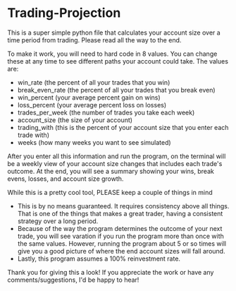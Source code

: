 # Trading-Projection
This is a super simple python file that calculates your account size over a time period from trading. Please read all the way to the end.

To make it work, you will need to hard code in 8 values. You can change these at any time to see different paths your account could take. 
The values are: 
- win_rate (the percent of all your trades that you win)
- break_even_rate (the percent of all your trades that you break even)
- win_percent (your average percent gain on wins)
- loss_percent (your average percent loss on losses)
- trades_per_week (the number of trades you take each week)
- account_size (the size of your account)
- trading_with (this is the percent of your account size that you enter each trade with)
- weeks (how many weeks you want to see simulated)

After you enter all this information and run the program, on the terminal will be a weekly view of your account size changes that includes each trade's outcome.
At the end, you will see a summary showing your wins, break evens, losses, and account size growth.

While this is a pretty cool tool, PLEASE keep a couple of things in mind
- This is by no means guaranteed. It requires consistency above all things. That is one of the things that makes a great trader, having a consistent strategy over a long period.
- Because of the way the program determines the outcome of your next trade, you will see varation if you run the program more than once with the same values. However, running the program about 5 or so times will give you a good picture of where the end account sizes will fall around. 
- Lastly, this program assumes a 100% reinvestment rate. 

Thank you for giving this a look! If you appreciate the work or have any comments/suggestions, I'd be happy to hear!
